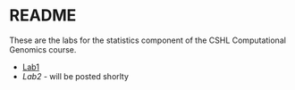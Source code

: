 # README

These are the labs for the statistics component of the CSHL Computational Genomics course. 

* [Lab1]()
* _Lab2_ - will be posted shorlty 